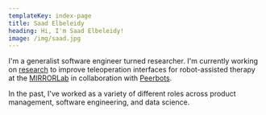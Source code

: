 ```yaml
---
templateKey: index-page
title: Saad Elbeleidy
heading: Hi, I'm Saad Elbeleidy!
image: /img/saad.jpg
---
```

I'm a generalist software engineer turned researcher. I'm currently working on [research](/research) to improve teleoperation interfaces for robot-assisted therapy at the [MIRRORLab](https://mirrorlab.mines.edu) in collaboration with [Peerbots](https://peerbots.org).

In the past, I've worked as a variety of different roles across product management, software engineering, and data science.